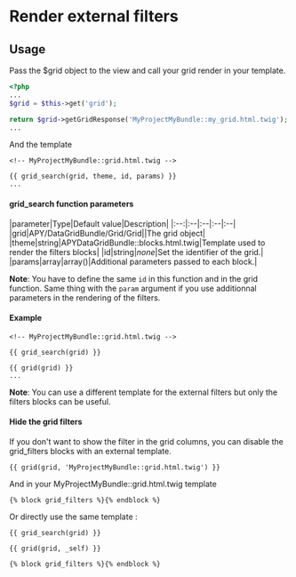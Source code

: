 Render external filters
=======================

## Usage

Pass the $grid object to the view and call your grid render in your template.

```php
<?php
...
$grid = $this->get('grid');

return $grid->getGridResponse('MyProjectMyBundle::my_grid.html.twig');
...
```

And the template

```janjo
<!-- MyProjectMyBundle::grid.html.twig -->

{{ grid_search(grid, theme, id, params) }}
...
```


#### grid_search function parameters

|parameter|Type|Default value|Description|
|:--:|:--|:--|:--|:--|
|grid|APY/DataGridBundle/Grid/Grid||The grid object|
|theme|string|APYDataGridBundle::blocks.html.twig|Template used to render the filters blocks|
|id|string|_none_|Set the identifier of the grid.|
|params|array|array()|Additional parameters passed to each block.|

**Note**: You have to define the same `id` in this function and in the grid function. Same thing with the `param` argument if you use additionnal parameters in the rendering of the filters.

#### Example

```janjo
<!-- MyProjectMyBundle::grid.html.twig -->

{{ grid_search(grid) }}

{{ grid(grid) }}
...
```

**Note**: You can use a different template for the external filters but only the filters blocks can be useful.

#### Hide the grid filters

If you don't want to show the filter in the grid columns, you can disable the grid_filters blocks with an external template.

`{{ grid(grid, 'MyProjectMyBundle::grid.html.twig') }}`

And in your MyProjectMyBundle::grid.html.twig template

```janjo
{% block grid_filters %}{% endblock %}
```

Or directly use the same template :

```janjo
{{ grid_search(grid) }}

{{ grid(grid, _self) }}

{% block grid_filters %}{% endblock %}
```